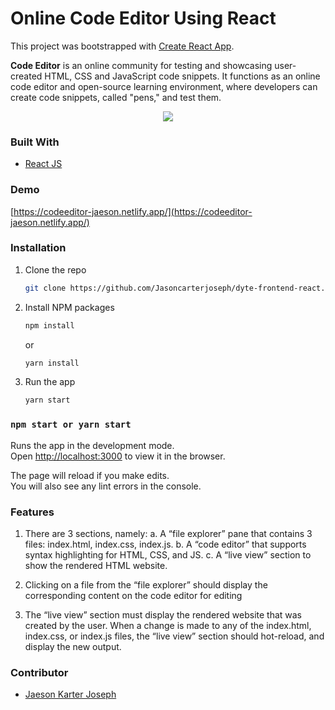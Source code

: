# Online Code Editor Using React

This project was bootstrapped with [Create React App](https://github.com/facebook/create-react-app).

**Code Editor** is an online community for testing and showcasing user-created HTML, CSS and JavaScript code snippets. It functions as an online code editor and open-source learning environment, where developers can create code snippets, called "pens," and test them.

<p align="center">
  <img  src="https://i.ibb.co/M9B2K6v/Code-Editor.jpg">
</p>

### Built With
* [React JS](https://reactjs.org)


### Demo
[https://codeeditor-jaeson.netlify.app/](https://codeeditor-jaeson.netlify.app/)

### Installation

1. Clone the repo
   ```sh
   git clone https://github.com/Jasoncarterjoseph/dyte-frontend-react.git
   ```
2. Install NPM packages
   ```sh
   npm install
   ```
   or 
   
     ```sh
   yarn install
   ```
3. Run the app
   ```sh
   yarn start
   ```
### `npm start or yarn start`

Runs the app in the development mode.\
Open [http://localhost:3000](http://localhost:3000) to view it in the browser.

The page will reload if you make edits.\
You will also see any lint errors in the console.

### Features

1.	There are 3 sections, namely:
  a.	A “file explorer” pane that contains 3 files: index.html, index.css, index.js.
  b.	A “code editor” that supports syntax highlighting for HTML, CSS, and JS.
  c.	A “live view” section to show the rendered HTML website.
  
2.	Clicking on a file from the “file explorer” should display the corresponding content on the code editor for editing

3.	The “live view” section must display the rendered website that was created by the user. When a change is made to any of the index.html, index.css, or index.js files, the “live view” section should hot-reload, and display the new output.


### Contributor

* [Jaeson Karter Joseph](https://www.youtube.com/c/JCJTube)

